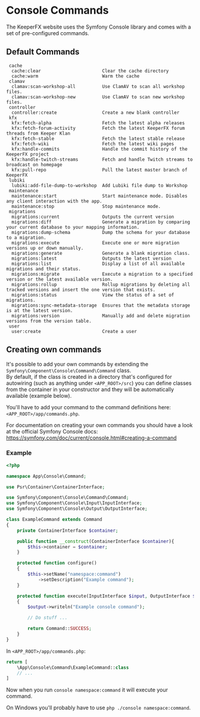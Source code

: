 Console Commands
================

The KeeperFX website uses the Symfony Console library and comes with a set of pre-configured commands.



## Default Commands

```
 cache
  cache:clear                       Clear the cache directory
  cache:warm                        Warm the cache
 clamav
  clamav:scan-workshop-all          Use ClamAV to scan all workshop files.
  clamav:scan-workshop-new          Use ClamAV to scan new workshop files.
 controller
  controller:create                 Create a new blank controller
 kfx
  kfx:fetch-alpha                   Fetch the latest alpha releases
  kfx:fetch-forum-activity          Fetch the latest KeeperFX forum threads from Keeper Klan
  kfx:fetch-stable                  Fetch the latest stable release
  kfx:fetch-wiki                    Fetch the latest wiki pages
  kfx:handle-commits                Handle the commit history of the KeeperFX project
  kfx:handle-twitch-streams         Fetch and handle Twitch streams to broadcast on homepage
  kfx:pull-repo                     Pull the latest master branch of KeeperFX
 lubiki
  lubiki:add-file-dump-to-workshop  Add Lubiki file dump to Workshop
 maintenance
  maintenance:start                 Start maintenance mode. Disables any client interaction with the app.
  maintenance:stop                  Stop maintenance mode.
 migrations
  migrations:current                Outputs the current version
  migrations:diff                   Generate a migration by comparing your current database to your mapping information.
  migrations:dump-schema            Dump the schema for your database to a migration.
  migrations:execute                Execute one or more migration versions up or down manually.
  migrations:generate               Generate a blank migration class.
  migrations:latest                 Outputs the latest version
  migrations:list                   Display a list of all available migrations and their status.
  migrations:migrate                Execute a migration to a specified version or the latest available version.
  migrations:rollup                 Rollup migrations by deleting all tracked versions and insert the one version that exists.
  migrations:status                 View the status of a set of migrations.
  migrations:sync-metadata-storage  Ensures that the metadata storage is at the latest version.
  migrations:version                Manually add and delete migration versions from the version table.
 user
  user:create                       Create a user
```



## Creating own commands

It's possible to add your own commands by extending the `Symfony\Component\Console\Command\Command` class.  
By default, if the class is created in a directory that's configured for autowiring (such as anything under `<APP_ROOT>/src`) you can define classes from the container in your constructor and they will be automatically available (example below).

You'll have to add your command to the command definitions here: `<APP_ROOT>/app/commands.php`.

For documentation on creating your own commands you should have a look at the official Symfony Console docs:  
https://symfony.com/doc/current/console.html#creating-a-command



### Example

```php
<?php

namespace App\Console\Command;

use Psr\Container\ContainerInterface;

use Symfony\Component\Console\Command\Command;
use Symfony\Component\Console\Input\InputInterface;
use Symfony\Component\Console\Output\OutputInterface;

class ExampleCommand extends Command
{
    private ContainerInterface $container;

    public function __construct(ContainerInterface $container){
        $this->container = $container;
    }

    protected function configure()
    {
        $this->setName("namespace:command")
            ->setDescription("Example command");
    }

    protected function execute(InputInterface $input, OutputInterface $output)
    {
        $output->writeln("Example console command");

        // Do stuff ...

        return Command::SUCCESS;
    }
}
```

In `<APP_ROOT>/app/commands.php`:

```php
return [
    \App\Console\Command\ExampleCommand::class
    // ...
]
```

Now when you run `console namespace:command` it will execute your command.

On Windows you'll probably have to use `php ./console namespace:command`.
